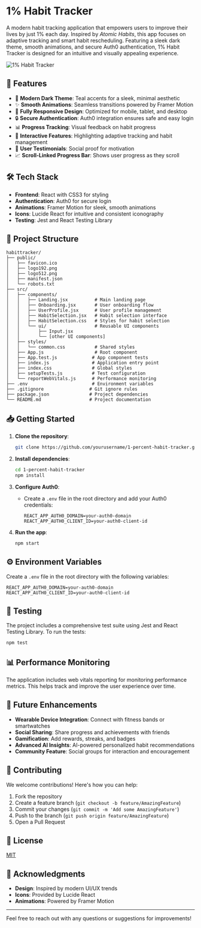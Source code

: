 # 1% Habit Tracker

A modern habit tracking application that empowers users to improve their lives by just 1% each day. Inspired by *Atomic Habits*, this app focuses on adaptive tracking and smart habit rescheduling. Featuring a sleek dark theme, smooth animations, and secure Auth0 authentication, 1% Habit Tracker is designed for an intuitive and visually appealing experience.

![1% Habit Tracker](screenshot.png)

## 🌟 Features

- 🌙 **Modern Dark Theme**: Teal accents for a sleek, minimal aesthetic
- ✨ **Smooth Animations**: Seamless transitions powered by Framer Motion
- 📱 **Fully Responsive Design**: Optimized for mobile, tablet, and desktop
- 🔒 **Secure Authentication**: Auth0 integration ensures safe and easy login
- 📊 **Progress Tracking**: Visual feedback on habit progress
- 🎯 **Interactive Features**: Highlighting adaptive tracking and habit management
- 👥 **User Testimonials**: Social proof for motivation
- 📈 **Scroll-Linked Progress Bar**: Shows user progress as they scroll

## 🛠 Tech Stack

- **Frontend**: React with CSS3 for styling
- **Authentication**: Auth0 for secure login
- **Animations**: Framer Motion for sleek, smooth animations
- **Icons**: Lucide React for intuitive and consistent iconography
- **Testing**: Jest and React Testing Library

## 📂 Project Structure

```
habittracker/
├── public/
│   ├── favicon.ico
│   ├── logo192.png
│   ├── logo512.png
│   ├── manifest.json
│   └── robots.txt
├── src/
│   ├── components/
│   │   ├── Landing.jsx          # Main landing page
│   │   ├── Onboarding.jsx       # User onboarding flow
│   │   ├── UserProfile.jsx      # User profile management
│   │   ├── HabitSelection.jsx   # Habit selection interface
│   │   ├── HabitSelection.css   # Styles for habit selection
│   │   └── ui/                  # Reusable UI components
│   │       ├── Input.jsx
│   │       └── [other UI components]
│   ├── styles/
│   │   └── common.css           # Shared styles
│   ├── App.js                   # Root component
│   ├── App.test.js             # App component tests
│   ├── index.js                # Application entry point
│   ├── index.css               # Global styles
│   ├── setupTests.js           # Test configuration
│   └── reportWebVitals.js      # Performance monitoring
├── .env                        # Environment variables
├── .gitignore                 # Git ignore rules
├── package.json               # Project dependencies
└── README.md                  # Project documentation
```

## 📥 Getting Started

1. **Clone the repository**:
   ```bash
   git clone https://github.com/yourusername/1-percent-habit-tracker.git
   ```

2. **Install dependencies**:
   ```bash
   cd 1-percent-habit-tracker
   npm install
   ```

3. **Configure Auth0**:
   - Create a `.env` file in the root directory and add your Auth0 credentials:
     ```env
     REACT_APP_AUTH0_DOMAIN=your-auth0-domain
     REACT_APP_AUTH0_CLIENT_ID=your-auth0-client-id
     ```

4. **Run the app**:
   ```bash
   npm start
   ```

## ⚙️ Environment Variables

Create a `.env` file in the root directory with the following variables:

```env
REACT_APP_AUTH0_DOMAIN=your-auth0-domain
REACT_APP_AUTH0_CLIENT_ID=your-auth0-client-id
```

## 🧪 Testing

The project includes a comprehensive test suite using Jest and React Testing Library. To run the tests:

```bash
npm test
```

## 📊 Performance Monitoring

The application includes web vitals reporting for monitoring performance metrics. This helps track and improve the user experience over time.

## 🚀 Future Enhancements

- **Wearable Device Integration**: Connect with fitness bands or smartwatches
- **Social Sharing**: Share progress and achievements with friends
- **Gamification**: Add rewards, streaks, and badges
- **Advanced AI Insights**: AI-powered personalized habit recommendations
- **Community Feature**: Social groups for interaction and encouragement

## 🤝 Contributing

We welcome contributions! Here's how you can help:
1. Fork the repository
2. Create a feature branch (`git checkout -b feature/AmazingFeature`)
3. Commit your changes (`git commit -m 'Add some AmazingFeature'`)
4. Push to the branch (`git push origin feature/AmazingFeature`)
5. Open a Pull Request

## 📜 License

[MIT](LICENSE)

## 🙏 Acknowledgments

- **Design**: Inspired by modern UI/UX trends
- **Icons**: Provided by Lucide React
- **Animations**: Powered by Framer Motion

---

Feel free to reach out with any questions or suggestions for improvements!